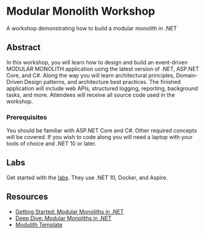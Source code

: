 # Modular Monolith Workshop

A workshop demonstrating how to build a modular monolith in .NET

## Abstract

In this workshop, you will learn how to design and build an event-driven MODULAR MONOLITH application using the latest version of .NET, ASP.NET Core, and C#. Along the way you will learn architectural principles, Domain-Driven Design patterns, and architecture best practices. The finished application will include web APIs, structured logging, reporting, background tasks, and more. Attendees will receive all source code used in the workshop.

### Prerequisites

You should be familiar with ASP.NET Core and C#. Other required concepts will be covered. If you wish to code along you will need a laptop with your tools of choice and .NET 10 or later.

## Labs

Get started with the [labs](Labs.md). They use .NET 10, Docker, and Aspire.

## Resources

- [Getting Started: Modular Monoliths in .NET](https://dometrain.com/course/getting-started-modular-monoliths-in-dotnet/?ref=steve-ardalis-smith&coupon_code=ARDALIS)
- [Deep Dive: Modular Monoliths in .NET](https://dometrain.com/course/deep-dive-modular-monoliths-in-dotnet/?ref=steve-ardalis-smith&coupon_code=ARDALIS)
- [Modulith Template](https://github.com/ardalis/modulith)
